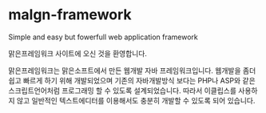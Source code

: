 malgn-framework
===============

Simple and easy but fowerfull web application framework

맑은프레임워크 사이트에 오신 것을 환영합니다.

맑은프레임워크는 맑은소프트에서 만든 웹개발 자바 프레임워크입니다. 웹개발을 좀더 쉽고 빠르게 하기 위해 개발되었으며 기존의 자바개발방식 보다는 PHP나 ASP와 같은 스크립트언어처럼 프로그래밍 할 수 있도록 설계되었습니다. 따라서 이클립스를 사용하지 않고 일반적인 텍스트에디터를 이용해서도 충분히 개발할 수 있도록 되어 있습니다.
